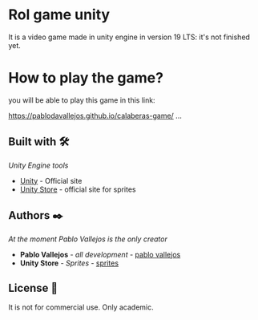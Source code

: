 # Rol game unity
It is a video game made in unity engine in version 19 LTS:
it's not finished yet.

# How to play the game?
you will be able to play this game in this link:

https://pablodavallejos.github.io/calaberas-game/
  ...

## Built with 🛠️

_Unity Engine tools_

* [Unity](https://unity.com/) - Official site
* [Unity Store](https://assetstore.unity.com/) - official site for sprites


## Authors ✒️

_At the moment Pablo Vallejos is the only creator_

* **Pablo Vallejos** - *all development* - [pablo vallejos](https://github.com/pablovass)
* **Unity Store** - *Sprites* - [sprites](https://assetstore.unity.com/)
 

## License 📄

It is not for commercial use. Only academic.
